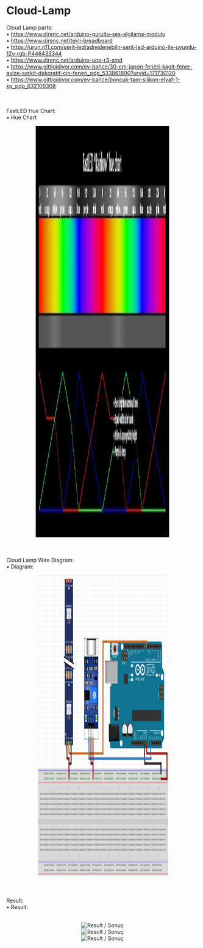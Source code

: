 # Cloud-Lamp
Cloud Lamp parts:
<br>• https://www.direnc.net/arduino-gurultu-ses-algilama-modulu
<br>• https://www.direnc.net/tekli-breadboard
<br>• https://urun.n11.com/serit-led/adreslenebilir-serit-led-arduino-ile-uyumlu-12v-rgb-P446433344
<br>• https://www.direnc.net/arduino-uno-r3-smd
<br>• https://www.gittigidiyor.com/ev-bahce/30-cm-japon-feneri-kagit-fener-avize-sarkit-dekoratif-cin-feneri_pdp_533861800?urvid=171730120
<br>• https://www.gittigidiyor.com/ev-bahce/boncuk-tam-silikon-elyaf-1-kg_pdp_632106308

<br><br>FastLED Hue Chart:
<br>• Hue Chart
<p align="center">
  <img src="img/hue_chart.png" width="350" title="Hue Chart / Renk Tablosu" width="380" height="1077">
</p>
<br><br>Cloud Lamp Wire Diagram:
<br>• Diagram:
<p align="center">
  <img src="img/diagram.png" width="350" title="Wire Diagram / Bağlantı Şeması" width="706" height="792">
</p>
<br><br>Result:
<br>• Result:
<p align="center">
  <br><img src="img/result1.png" width="350" title="Result / Sonuç">
  <br><img src="img/result2.png" width="350" title="Result / Sonuç">
  <br><img src="img/result3.png" width="350" title="Result / Sonuç">
</p>
